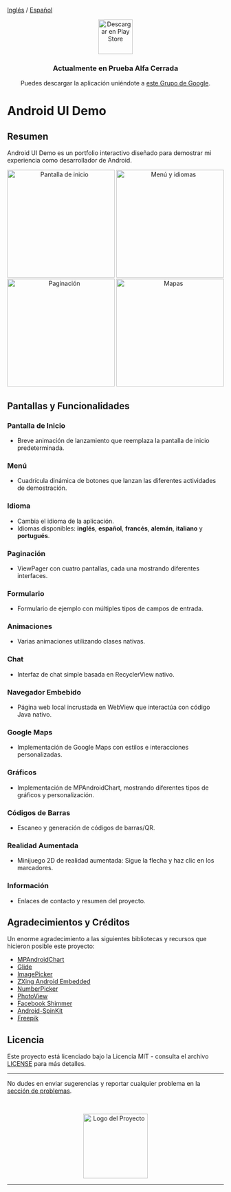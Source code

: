 [Inglés](README.md) / [Español](README_es.md)

<p align="center">
  <a href="https://play.google.com/store/apps/details?id=com.java.uidemo" target="_blank">
    <img src="https://play.google.com/intl/en_us/badges/static/images/badges/es_badge_web_generic.png" alt="Descargar en Play Store" height="80"/>
  </a>
</p>
<h3 align="center">
  Actualmente en Prueba Alfa Cerrada
</h3>
<p align="center">
  Puedes descargar la aplicación uniéndote a <a href="https://groups.google.com/u/1/g/ui-demo-closed-test" target="_blank">este Grupo de Google</a>.
</p>

# Android UI Demo

## Resumen

Android UI Demo es un portfolio interactivo diseñado para demostrar mi experiencia como desarrollador de Android.

<p align="center">
  <img src="" alt="Pantalla de inicio" width="250"/>
  <img src="" alt="Menú y idiomas" width="250"/>
  <img src="" alt="Paginación" width="250"/>
  <img src="" alt="Mapas" width="250"/>
</p>

## Pantallas y Funcionalidades

### Pantalla de Inicio
  - Breve animación de lanzamiento que reemplaza la pantalla de inicio predeterminada.

### Menú
  - Cuadrícula dinámica de botones que lanzan las diferentes actividades de demostración.

### Idioma
  - Cambia el idioma de la aplicación.
  - Idiomas disponibles: **inglés**, **español**, **francés**, **alemán**, **italiano** y **portugués**.

### Paginación
  - ViewPager con cuatro pantallas, cada una mostrando diferentes interfaces.
    
### Formulario
  - Formulario de ejemplo con múltiples tipos de campos de entrada.
    
### Animaciones
  - Varias animaciones utilizando clases nativas.
    
### Chat
  - Interfaz de chat simple basada en RecyclerView nativo.
  
### Navegador Embebido
  - Página web local incrustada en WebView que interactúa con código Java nativo.

### Google Maps
  - Implementación de Google Maps con estilos e interacciones personalizadas.

### Gráficos
  - Implementación de MPAndroidChart, mostrando diferentes tipos de gráficos y personalización.

### Códigos de Barras
  - Escaneo y generación de códigos de barras/QR.

### Realidad Aumentada
  - Minijuego 2D de realidad aumentada: Sigue la flecha y haz clic en los marcadores.

### Información
  - Enlaces de contacto y resumen del proyecto.

## Agradecimientos y Créditos

Un enorme agradecimiento a las siguientes bibliotecas y recursos que hicieron posible este proyecto:

- [MPAndroidChart](https://github.com/PhilJay/MPAndroidChart)
- [Glide](https://github.com/bumptech/glide)
- [ImagePicker](https://github.com/Dhaval2404/ImagePicker)
- [ZXing Android Embedded](https://github.com/journeyapps/zxing-android-embedded)
- [NumberPicker](https://github.com/ShawnLin013/NumberPicker)
- [PhotoView](https://github.com/Baseflow/PhotoView)
- [Facebook Shimmer](https://github.com/facebookarchive/shimmer-android)
- [Android-SpinKit](https://github.com/ybq/Android-SpinKit)
- [Freepik](https://github.com/facebookarchive/shimmer-android)

## Licencia

Este proyecto está licenciado bajo la Licencia MIT - consulta el archivo [LICENSE](./LICENSE) para más detalles.

---

No dudes en enviar sugerencias y reportar cualquier problema en la [sección de problemas](https://github.com/Fernando-Carrera-Salas/Android-UI-Demo/issues).

<br/>
<p align="center">
  <img src="https://play-lh.googleusercontent.com/byXZeLlj4aVPURKMhQ9UMLG4J-jW6v2L1kGL3bxsqS6LCJ1sqXZ2ixchZUdKhAbFVmBB=w240-h480-rw" height="150" alt="Logo del Proyecto"/>
</p>

---
